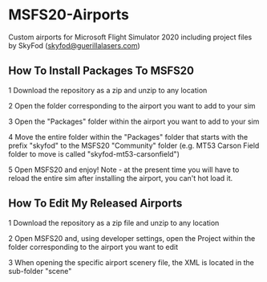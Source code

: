 # MSFS20-Airports
Custom airports for Microsoft Flight Simulator 2020 including project files by SkyFod (skyfod@guerillalasers.com)

## How To Install Packages To MSFS20
1  Download the repository as a zip and unzip to any location

2  Open the folder corresponding to the airport you want to add to your sim

3  Open the "Packages" folder within the airport you want to add to your sim

4  Move the entire folder within the "Packages" folder that starts with the prefix "skyfod" to the MSFS20 "Community" folder (e.g. MT53 Carson Field folder to move is called "skyfod-mt53-carsonfield")

5  Open MSFS20 and enjoy! Note - at the present time you will have to reload the entire sim after installing the airport, you can't hot load it.

## How To Edit My Released Airports
1  Download the repository as a zip file and unzip to any location

2  Open MSFS20 and, using developer settings, open the Project within the folder corresponding to the airport you want to edit

3  When opening the specific airport scenery file, the XML is located in the sub-folder "scene"

